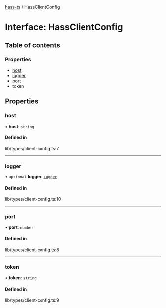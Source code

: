 [hass-ts](../README.md) / HassClientConfig

# Interface: HassClientConfig

## Table of contents

### Properties

- [host](HassClientConfig.md#host)
- [logger](HassClientConfig.md#logger)
- [port](HassClientConfig.md#port)
- [token](HassClientConfig.md#token)

## Properties

### host

• **host**: `string`

#### Defined in

lib/types/client-config.ts:7

---

### logger

• `Optional` **logger**: [`Logger`](Logger.md)

#### Defined in

lib/types/client-config.ts:10

---

### port

• **port**: `number`

#### Defined in

lib/types/client-config.ts:8

---

### token

• **token**: `string`

#### Defined in

lib/types/client-config.ts:9
